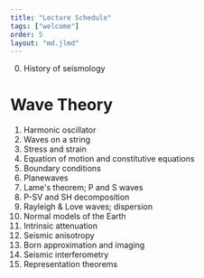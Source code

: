 ```yaml
---
title: "Lecture Schedule"
tags: ["welcome"]
order: 5
layout: "md.jlmd"
---
```


<style>
main a img {
    width: 5rem;
    margin: 1rem;
}
</style>


0. History of seismology

# Wave Theory

1. Harmonic oscillator
2. Waves on a string
3. Stress and strain
4. Equation of motion and constitutive equations
5. Boundary conditions
6. Planewaves
7. Lame's theorem; P and S waves
8. P-SV and SH decomposition
9. Rayleigh & Love waves; dispersion
10. Normal models of the Earth
11. Intrinsic attenuation
12. Seismic anisotropy
13. Born approximation and imaging
14. Seismic interferometry
15. Representation theorems